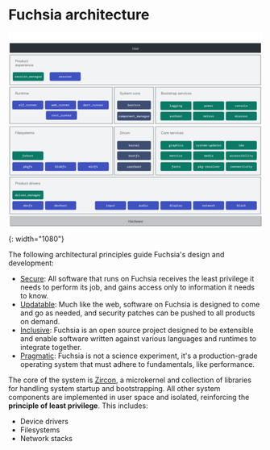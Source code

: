 # Fuchsia architecture

![Fuchsia architecture](images/fuchsia-architecture.png){: width="1080"}

The following architectural principles guide Fuchsia's design and development:

* [Secure](/docs/concepts/principles/secure.md):
  All software that runs on Fuchsia receives the least privilege it needs to
  perform its job, and gains access only to information it needs to know.
* [Updatable](/docs/concepts/principles/updatable.md):
  Much like the web, software on Fuchsia is designed to come and go as needed,
  and security patches can be pushed to all products on demand.
* [Inclusive](/docs/concepts/principles/inclusive.md):
  Fuchsia is an open source project designed to be extensible and enable
  software written against various languages and runtimes to integrate together.
* [Pragmatic](/docs/concepts/principles/pragmatic.md):
  Fuchsia is not a science experiment, it's a production-grade operating system
  that must adhere to fundamentals, like performance.

The core of the system is [Zircon][glossary.zircon], a
microkernel and collection of libraries for handling system startup and
bootstrapping. All other system components are implemented in user space and
isolated, reinforcing the **principle of least privilege**. This includes:

*   Device drivers
*   Filesystems
*   Network stacks

[glossary.zircon]: /docs/glossary/README.md#zircon